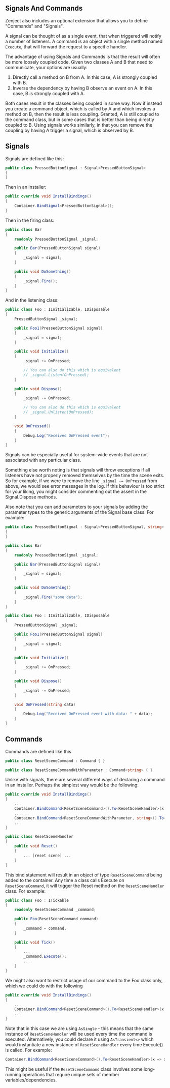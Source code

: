 
## <a id="signals-and-commands"></a>Signals And Commands

Zenject also includes an optional extension that allows you to define "Commands" and "Signals".

A signal can be thought of as a single event, that when triggered will notify a number of listeners.  A command is an object with a single method named `Execute`, that will forward the request to a specific handler.

The advantage of using Signals and Commands is that the result will often be more loosely coupled code.  Given two classes A and B that need to communicate, your options are usually:

1. Directly call a method on B from A.  In this case, A is strongly coupled with B.
2. Inverse the dependency by having B observe an event on A.  In this case, B is strongly coupled with A.

Both cases result in the classes being coupled in some way.  Now if instead you create a command object, which is called by A and which invokes a method on B, then the result is less coupling.  Granted, A is still coupled to the command class, but in some cases that is better than being directly coupled to B.  Using signals works similarly, in that you can remove the coupling by having A trigger a signal, which is observed by B.

## <a id="signals"></a>Signals

Signals are defined like this:

```csharp
public class PressedButtonSignal : Signal<PressedButtonSignal>
{
}
```

Then in an Installer:

```csharp
public override void InstallBindings()
{
    Container.BindSignal<PressedButtonSignal>();
}
```

Then in the firing class:

```csharp
public class Bar
{
    readonly PressedButtonSignal _signal;

    public Bar(PressedButtonSignal signal)
    {
        _signal = signal;
    }

    public void DoSomething()
    {
        _signal.Fire();
    }
}
```

And in the listening class:

```csharp
public class Foo : IInitializable, IDisposable
{
    PressedButtonSignal _signal;

    public Foo1(PressedButtonSignal signal)
    {
        _signal = signal;
    }

    public void Initialize()
    {
        _signal += OnPressed;

        // You can also do this which is equivalent
        // _signal.Listen(OnPressed);
    }

    public void Dispose()
    {
        _signal -= OnPressed;

        // You can also do this which is equivalent
        // _signal.Unlisten(OnPressed);
    }

    void OnPressed()
    {
        Debug.Log("Received OnPressed event");
    }
}
```

Signals can be especially useful for system-wide events that are not associated with any particular class.

Something else worth noting is that signals will throw exceptions if all listeners have not properly removed themselves by the time the scene exits.  So for example, if we were to remove the line `_signal -= OnPressed` from above, we would see error messages in the log.  If this behaviour is too strict for your liking, you might consider commenting out the assert in the Signal.Dispose methods.

Also note that you can add parameters to your signals by adding the parameter types to the generic arguments of the Signal base class.  For example:

```csharp
public class PressedButtonSignal : Signal<PressedButtonSignal, string>
{
}

public class Bar
{
    readonly PressedButtonSignal _signal;

    public Bar(PressedButtonSignal signal)
    {
        _signal = signal;
    }

    public void DoSomething()
    {
        _signal.Fire("some data");
    }
}

public class Foo : IInitializable, IDisposable
{
    PressedButtonSignal _signal;

    public Foo1(PressedButtonSignal signal)
    {
        _signal = signal;
    }

    public void Initialize()
    {
        _signal += OnPressed;
    }

    public void Dispose()
    {
        _signal -= OnPressed;
    }

    void OnPressed(string data)
    {
        Debug.Log("Received OnPressed event with data: " + data);
    }
}
```

## <a id="commands"></a>Commands

Commands are defined like this

```csharp
public class ResetSceneCommand : Command { }

public class ResetSceneCommandWithParameter : Command<string> { }
```

Unlike with signals, there are several different ways of declaring a command in an installer.  Perhaps the simplest way would be the following:

```csharp
public override void InstallBindings()
{
    ...
    Container.BindCommand<ResetSceneCommand>().To<ResetSceneHandler>(x => x.Reset).AsSingle();
    ...
    Container.BindCommand<ResetSceneCommandWithParameter, string>().To<ResetSceneHandler>(x => x.Reset).AsSingle();
    ...
}

public class ResetSceneHandler
{
    public void Reset()
    {
        ... [reset scene] ...
    }
}
```

This bind statement will result in an object of type `ResetSceneCommand` being added to the container.  Any time a class calls Execute on `ResetSceneCommand`, it will trigger the Reset method on the `ResetSceneHandler` class.  For example:

```csharp
public class Foo : ITickable
{
    readonly ResetSceneCommand _command;

    public Foo(ResetSceneCommand command)
    {
        _command = command;
    }

    public void Tick()
    {
        ...
        _command.Execute();
        ...
    }
}
```

We might also want to restrict usage of our command to the Foo class only, which we could do with the following

```csharp
public override void InstallBindings()
{
    ...
    Container.BindCommand<ResetSceneCommand>().To<ResetSceneHandler>(x => x.Reset).AsSingle().WhenInjectedInto<Foo>();
    ...
}
```

Note that in this case we are using `AsSingle` - this means that the same instance of `ResetSceneHandler` will be used every time the command is executed.  Alternatively, you could declare it using `AsTransient<>` which would instantiate a new instance of `ResetSceneHandler` every time Execute() is called.  For example:

```csharp
Container.BindCommand<ResetSceneCommand>().To<ResetSceneHandler>(x => x.Reset).AsTransient();
```

This might be useful if the `ResetSceneCommand` class involves some long-running operations that require unique sets of member variables/dependencies.

